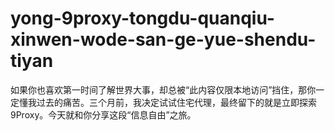 # yong-9proxy-tongdu-quanqiu-xinwen-wode-san-ge-yue-shendu-tiyan
如果你也喜欢第一时间了解世界大事，却总被“此内容仅限本地访问”挡住，那你一定懂我过去的痛苦。三个月前，我决定试试住宅代理，最终留下的就是立即探索9Proxy。今天就和你分享这段“信息自由”之旅。
